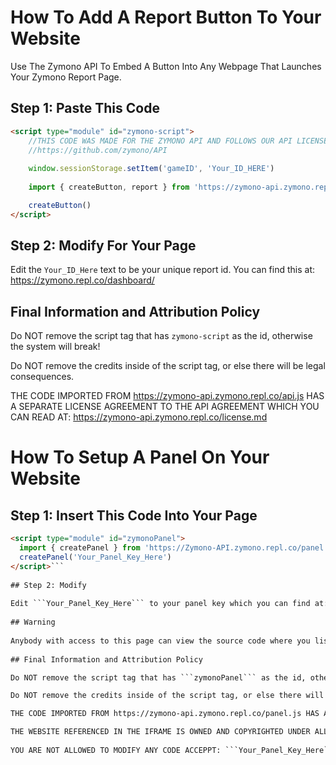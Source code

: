 # How To Add A Report Button To Your Website
Use The Zymono API To Embed A Button Into Any Webpage That Launches Your Zymono Report Page.

## Step 1: Paste This Code
```html
<script type="module" id="zymono-script">
    //THIS CODE WAS MADE FOR THE ZYMONO API AND FOLLOWS OUR API LICENSE. 
    //https://github.com/zymono/API
    
    window.sessionStorage.setItem('gameID', 'Your_ID_HERE')
    
    import { createButton, report } from 'https://zymono-api.zymono.repl.co/api.js'

    createButton()
</script>
  ```

## Step 2: Modify For Your Page

Edit the ```Your_ID_Here``` text to be your unique report id. You can find this at: https://zymono.repl.co/dashboard/

## Final Information and Attribution Policy

Do NOT remove the script tag that has ```zymono-script``` as the id, otherwise the system will break!

Do NOT remove the credits inside of the script tag, or else there will be legal consequences.

THE CODE IMPORTED FROM https://zymono-api.zymono.repl.co/api.js HAS A SEPARATE LICENSE AGREEMENT TO THE API AGREEMENT WHICH YOU CAN READ AT: https://zymono-api.zymono.repl.co/license.md

# How To Setup A Panel On Your Website

## Step 1: Insert This Code Into Your Page
```html <iframe src="https://Zymono-API.zymono.repl.co/panel/" style="position:absolute;top:0;left:0;width:100%;height:100%;border:none;">
<script type="module" id="zymonoPanel">
  import { createPanel } from 'https://Zymono-API.zymono.repl.co/panel.js'
  createPanel('Your_Panel_Key_Here')
</script>```
    
## Step 2: Modify
    
Edit ```Your_Panel_Key_Here``` to your panel key which you can find at: https://zymono.repl.co/dashboard/
    
## Warning
    
Anybody with access to this page can view the source code where you list your panel key.
    
## Final Information and Attribution Policy

Do NOT remove the script tag that has ```zymonoPanel``` as the id, otherwise the system will break!

Do NOT remove the credits inside of the script tag, or else there will be legal consequences.

THE CODE IMPORTED FROM https://zymono-api.zymono.repl.co/panel.js HAS A SEPARATE LICENSE AGREEMENT TO THE API AGREEMENT WHICH YOU CAN READ AT: https://zymono-api.zymono.repl.co/license.md

THE WEBSITE REFERENCED IN THE IFRAME IS OWNED AND COPYRIGHTED UNDER ALL RIGHTS RESERVED BY ZYMONO AND WE CAN RESTRICT ACCESS TO IT FOR ANY REASON WE SEE FIT!
    
YOU ARE NOT ALLOWED TO MODIFY ANY CODE ACCEPPT: ```Your_Panel_Key_Here```
